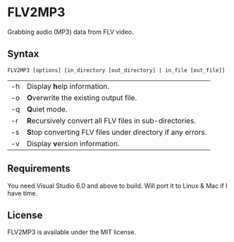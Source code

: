 FLV2MP3
=======

Grabbing audio (MP3) data from FLV video.

Syntax
------

    FLV2MP3 [options] [in_directory [out_directory] | in_file [out_file]]

<table>
  <tr>
    <td>-h</td> <td>Display <b>h</b>elp information.</td>
  </tr>
  <tr>
    <td>-o</td> <td><b>O</b>verwrite the existing output file.</td>
  </tr>
  <tr>
    <td>-q</td> <td><b>Q</b>uiet mode.</td>
  </tr>
  <tr>
    <td>-r</td> <td><b>R</b>ecursively convert all FLV files in sub-directories.</td>
  </tr>
  <tr>
    <td>-s</td> <td><b>S</b>top converting FLV files under directory if any errors.</td>
  </tr>
  <tr>
    <td>-v</td> <td>Display <b>v</b>ersion information.</td>
  </tr>
</table>

Requirements
------------

You need Visual Studio 6.0 and above to build. Will port it to Linux & Mac if I have time.

License
-------

FLV2MP3 is available under the MIT license.
